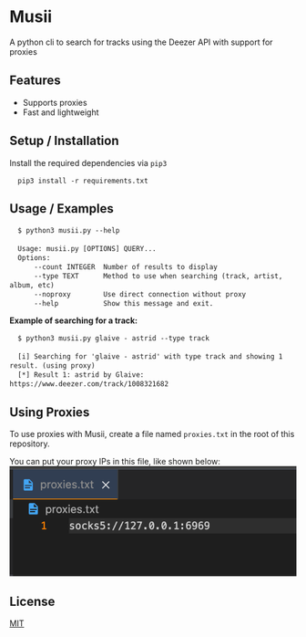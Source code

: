 # Musii
A python cli to search for tracks using the Deezer API with support for proxies

## Features
- Supports proxies
- Fast and lightweight

## Setup / Installation
Install the required dependencies via `pip3`

```
  pip3 install -r requirements.txt
```
    
## Usage / Examples
```
  $ python3 musii.py --help

  Usage: musii.py [OPTIONS] QUERY...
  Options:
      --count INTEGER  Number of results to display
      --type TEXT      Method to use when searching (track, artist, album, etc)
      --noproxy        Use direct connection without proxy
      --help           Show this message and exit.

```

**Example of searching for a track:**
```
  $ python3 musii.py glaive - astrid --type track
  
  [i] Searching for 'glaive - astrid' with type track and showing 1 result. (using proxy)
  [*] Result 1: astrid by Glaive: https://www.deezer.com/track/1008321682
```

## Using Proxies
To use proxies with Musii, create a file named `proxies.txt` in the root of this repository.

You can put your proxy IPs in this file, like shown below:
![image showing proxies.txt](.github/proxies.png)

## License
[MIT](https://choosealicense.com/licenses/mit/)
